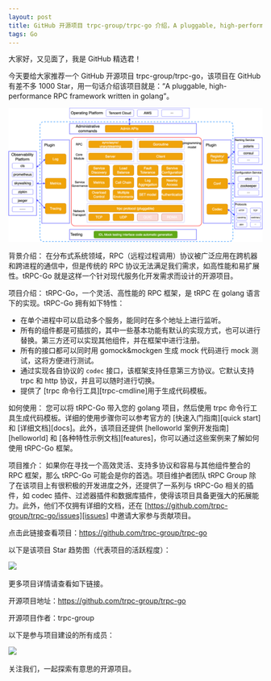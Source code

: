 ```yaml
---
layout: post
title: GitHub 开源项目 trpc-group/trpc-go 介绍，A pluggable, high-performance RPC framework written in golang
tags: Go
---
```


大家好，又见面了，我是 GitHub 精选君！

今天要给大家推荐一个 GitHub 开源项目 trpc-group/trpc-go，该项目在 GitHub 有差不多 1000 Star，用一句话介绍该项目就是：“A pluggable, high-performance RPC framework written in golang”。


![Architecture](https://raw.githubusercontent.com/trpc-group/trpc-go/master/.resources/overall.png)



背景介绍：
在分布式系统领域，RPC（远程过程调用）协议被广泛应用在跨机器和跨进程的通信中，但是传统的 RPC 协议无法满足我们需求，如高性能和易扩展性。tRPC-Go 就是这样一个针对现代服务化开发需求而设计的开源项目。

项目介绍：
tRPC-Go，一个灵活、高性能的 RPC 框架，是 tRPC 在 golang 语言下的实现。tRPC-Go 拥有如下特性：
- 在单个进程中可以启动多个服务，能同时在多个地址上进行监听。
- 所有的组件都是可插拔的，其中一些基本功能有默认的实现方式，也可以进行替换。第三方还可以实现其他组件，并在框架中进行注册。
- 所有的接口都可以同时用 gomock&mockgen 生成 mock 代码进行 mock 测试，这将方便进行测试。
- 通过实现各自协议的 `codec` 接口，该框架支持任意第三方协议。它默认支持 trpc 和 http 协议，并且可以随时进行切换。
- 提供了 [trpc 命令行工具][trpc-cmdline]用于生成代码模板。

如何使用：
您可以将 tRPC-Go 带入您的 golang 项目，然后使用 trpc 命令行工具生成代码模板。详细的使用步骤你可以参考官方的 [快速入门指南][quick start] 和 [详细文档][docs]。此外，该项目还提供 [helloworld 案例开发指南][helloworld] 和 [各种特性示例文档][features]，你可以通过这些案例来了解如何使用 tRPC-Go 框架。

项目推介：
如果你在寻找一个高效灵活、支持多协议和容易与其他组件整合的 RPC 框架，那么 tRPC-Go 可能会是你的首选。项目维护者团队 tRPC Group 除了在该项目上有很积极的开发进度之外，还提供了一系列与 tRPC-Go 相关的插件，如 codec 插件、过滤器插件和数据库插件，使得该项目具备更强大的拓展能力。此外，他们不仅拥有详细的文档，还在  [https://github.com/trpc-group/trpc-go/issues][issues] 中邀请大家参与贡献项目。

点击此链接查看项目：https://github.com/trpc-group/trpc-go



以下是该项目 Star 趋势图（代表项目的活跃程度）：

![](https://api.star-history.com/svg?repos=trpc-group/trpc-go&type=Timeline)

更多项目详情请查看如下链接。

开源项目地址：https://github.com/trpc-group/trpc-go 

开源项目作者：trpc-group

以下是参与项目建设的所有成员：

![](https://contrib.rocks/image?repo=trpc-group/trpc-go)

关注我们，一起探索有意思的开源项目。

